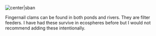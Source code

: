 ![center|sban](4e08f0e1c7fa260b86382e088ab97bda.png)

Fingernail clams can be found in both ponds and rivers. They are filter feeders. I have had these survive in ecospheres before but I would not recommend adding these intentionally.